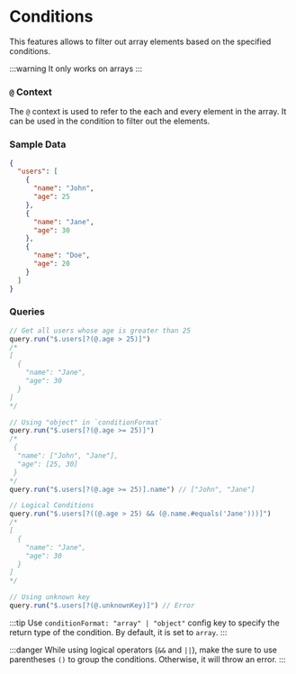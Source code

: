 # Conditions

This features allows to filter out array elements based on the specified conditions.

:::warning
It only works on arrays
:::

### **`@` Context**

The `@` context is used to refer to the each and every element in the array. It can be used in the condition to filter out the elements.

### Sample Data

```json
{
  "users": [
    {
      "name": "John",
      "age": 25
    },
    {
      "name": "Jane",
      "age": 30
    },
    {
      "name": "Doe",
      "age": 20
    }
  ]
}
```

### Queries

```ts
// Get all users whose age is greater than 25
query.run("$.users[?(@.age > 25)]")
/*
[
  {
    "name": "Jane",
    "age": 30
  }
]
*/

// Using "object" in `conditionFormat`
query.run("$.users[?(@.age >= 25)]")
/*
 {
  "name": ["John", "Jane"],
  "age": [25, 30]
 }
*/
query.run("$.users[?(@.age >= 25)].name") // ["John", "Jane"]

// Logical Conditions
query.run("$.users[?((@.age > 25) && (@.name.#equals('Jane')))]")
/*
[
  {
    "name": "Jane",
    "age": 30
  }
]
*/

// Using unknown key
query.run("$.users[?(@.unknownKey)]") // Error
```

:::tip
Use `conditionFormat: "array" | "object"` config key to specify the return type of the condition. By default, it is set to `array`.
:::

:::danger
While using logical operators (`&&` and `||`), make the sure to use parentheses `()` to group the conditions. Otherwise, it will throw an error.
:::

